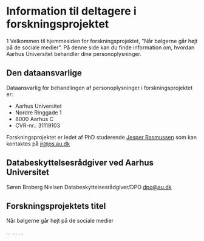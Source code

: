 # Information til deltagere i forskningsprojektet 
1 Velkommen til hjemmesiden for forskningsprojektet, ”Når bølgerne går højt på de sociale medier”. På denne side kan du finde information om, hvordan Aarhus Universitet behandler dine personoplysninger.

## Den dataansvarlige
Dataansvarlig for behandlingen af personoplysninger i forskningsprojektet er:

+ Aarhus Universitet
+ Nordre Ringgade 1
+ 8000 Aarhus C
+ CVR-nr.: 31119103

Forskningsprojektet er ledet af PhD studerende [Jesper Rasmussen][aujr] som kan kontaktes på jr@ps.au.dk 

## Databeskyttelsesrådgiver ved Aarhus Universitet
Søren Broberg Nielsen 
Databeskyttelsesrådgiver/DPO
dpo@au.dk 

## Forskningsprojektets titel
Når bølgerne går højt på de sociale medier

...
...
...




[aujr]: https://pure.au.dk/portal/da/persons/jesper-rasmussen(2f79998b-b76a-4449-bc69-9c324b034fd1).html

